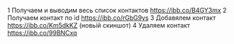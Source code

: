 1 Получаем и выводим весь список контактов https://ibb.co/B4GY3mx
2 Получаем контакт по id https://ibb.co/rGbG9ys
3 Добавялем контакт https://ibb.co/Km5dkKZ (новьій скиншот)
4 Удаляем контакт https://ibb.co/99BNCxq
